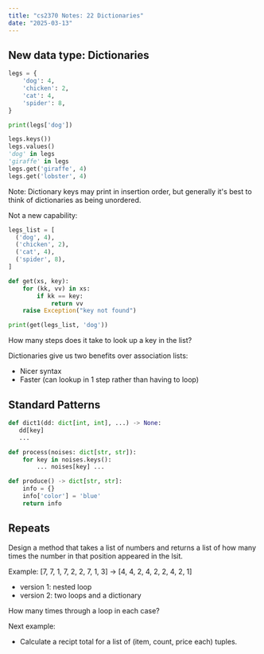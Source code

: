 ```yaml
---
title: "cs2370 Notes: 22 Dictionaries"
date: "2025-03-13"
---
```


## New data type: Dictionaries

```python
legs = {
    'dog': 4,
    'chicken': 2,
    'cat': 4,
    'spider': 8,
}

print(legs['dog'])

legs.keys())
legs.values()
'dog' in legs
'giraffe' in legs
legs.get('giraffe', 4)
legs.get('lobster', 4)
```

Note: Dictionary keys may print in insertion order, but generally it's
best to think of dictionaries as being unordered.

Not a new capability:

```python
legs_list = [
  ('dog', 4),
  ('chicken', 2),
  ('cat', 4),
  ('spider', 8),
]

def get(xs, key):
    for (kk, vv) in xs:
        if kk == key:
            return vv
    raise Exception("key not found")

print(get(legs_list, 'dog'))
```

How many steps does it take to look up a key in the list?

Dictionaries give us two benefits over association lists:

 - Nicer syntax
 - Faster (can lookup in 1 step rather than having to loop)


## Standard Patterns

```python
def dict1(dd: dict[int, int], ...) -> None:
   dd[key]
   ...
```

```python
def process(noises: dict[str, str]):
    for key in noises.keys():
        ... noises[key] ...
```

```python
def produce() -> dict[str, str]:
    info = {}
    info['color'] = 'blue'
    return info
```

## Repeats

Design a method that takes a list of numbers and returns a list of how
many times the number in that position appeared in the lsit.

Example: [7, 7, 1, 7, 2, 2, 7, 1, 3] -> [4, 4, 2, 4, 2, 2, 4, 2, 1]

 - version 1: nested loop
 - version 2: two loops and a dictionary

How many times through a loop in each case?


Next example:

 - Calculate a recipt total for a list of (item, count, price each) tuples.

